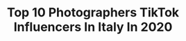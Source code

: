 ---
title: Top 10 Photographers TikTok Influencers In Italy In 2020
description: >-
  Find top photographers TikTok influencers in Italy in 2020. Most popular hashtags: #dolomites #nature #adventure #mountain.
platform: TikTok
profiles:
  - username: "sixthlens"
    fullname: >-
      Matteo Mangano
    location: "Italy"
    followers: 27013
    engagement: 1518
    commentsToLikes: 0.071355
    id: ck9rhwugchbn00j78ni4vj1ev
    verified: false
    hashtags: "#wander, #horselover, #gocamping, #tiktokita"
  - username: "gnencio_ph"
    fullname: >-
      gerenencio
    location: "Italy"
    followers: 21832
    engagement: 1935
    commentsToLikes: 0.150487
    id: ck8w2zv5m6upm0j78oa1f2tk9
    verified: false
    hashtags: "#perte, #bodyshaming, #tutorial, #photography"
  - username: "angiewtf_"
    fullname: >-
      Angela Proto
    location: "Italy"
    followers: 18052
    engagement: 1350
    commentsToLikes: 0.073393
    id: ck8vv7kqgl09j0j78d34vjwcn
    verified: false
    hashtags: "#offwhite, #iltrechallenge, #dior, #thenorthface"
  - username: "dennibabi"
    fullname: >-
      💎●-Denni-●💎
    location: "Italy"
    followers: 9727
    engagement: 870
    commentsToLikes: 0.060454
    id: ck8zadyrc1a6s0j78amwww2so
    verified: false
    hashtags: "#duetto"
  - username: "roccabrian"
    fullname: >-
      Brian Rocca
    location: "Italy"
    followers: 11183
    engagement: 657
    commentsToLikes: 0.081593
    id: ck8s7q7asq9do0j78k2c2kihx
    verified: false
    hashtags: "#hotel, #tiktok, #monstertruck, #travellife"
  - username: "davide.anzimanni"
    fullname: >-
      Davide Anzimanni
    location: "Italy"
    followers: 19608
    engagement: 1608
    commentsToLikes: 0.024660
    id: ck8vshinwdkrq0j78kba6o75j
    verified: false
    hashtags: "#resort, #wadirum, #motorbike, #midnightsun"
  - username: "francescabrunierc"
    fullname: >-
      Francesca Bruni Erco
    location: "Italy"
    followers: 37643
    engagement: 2091
    commentsToLikes: 0.009709
    id: ck9ey5u17ueo80j781aqix4nu
    verified: false
    hashtags: "#teatro, #lucywestenra, #bodyshaming, #minamurray"
  - username: "giuligartner"
    fullname: >-
      giuligartner
    location: "Italy"
    followers: 55512
    engagement: 1262
    commentsToLikes: 0.040103
    id: ck8j488tq18210j78ycgwsc88
    verified: true
    hashtags: "#namibia, #supermoon, #mothernature, #storytime"
  - username: "mattenry.raw"
    fullname: >-
      Matteo Enrico
    location: "Italy"
    followers: 19140
    engagement: 830
    commentsToLikes: 0.038053
    id: cka874hnc5dsc0i78ofbpoiiu
    verified: false
    hashtags: "#studio, #trend, #mountains, #mountain"
  - username: "filippobellisola"
    fullname: >-
      Filippo Bellisola
    location: "Italy"
    followers: 7845
    engagement: 1223
    commentsToLikes: 0.032125
    id: ck8qh5foi3ns80j78q769vxpj
    verified: false
    hashtags: "#italy, #driving, #trecime, #lagodibled"
---